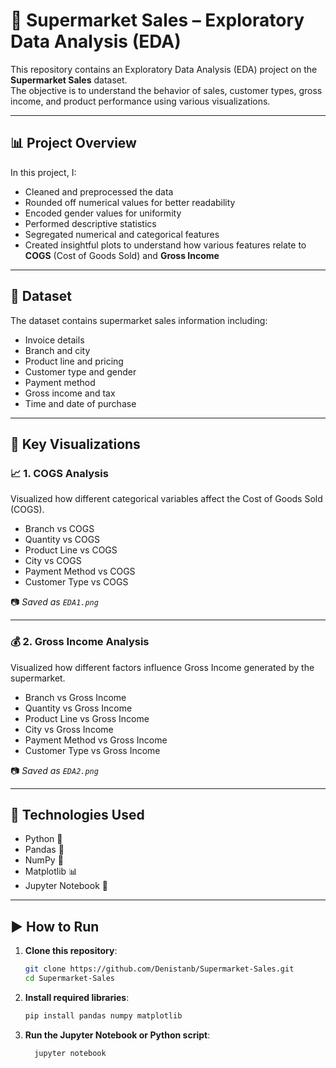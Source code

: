 # 🛒 Supermarket Sales – Exploratory Data Analysis (EDA)

This repository contains an Exploratory Data Analysis (EDA) project on the **Supermarket Sales** dataset.  
The objective is to understand the behavior of sales, customer types, gross income, and product performance using various visualizations.

---

## 📊 Project Overview

In this project, I:
- Cleaned and preprocessed the data
- Rounded off numerical values for better readability
- Encoded gender values for uniformity
- Performed descriptive statistics
- Segregated numerical and categorical features
- Created insightful plots to understand how various features relate to **COGS** (Cost of Goods Sold) and **Gross Income**

---

## 📂 Dataset

The dataset contains supermarket sales information including:
- Invoice details
- Branch and city
- Product line and pricing
- Customer type and gender
- Payment method
- Gross income and tax
- Time and date of purchase

---

## 📌 Key Visualizations

### 📈 1. COGS Analysis
Visualized how different categorical variables affect the Cost of Goods Sold (COGS).

- Branch vs COGS
- Quantity vs COGS
- Product Line vs COGS
- City vs COGS
- Payment Method vs COGS
- Customer Type vs COGS

📷 _Saved as `EDA1.png`_

---

### 💰 2. Gross Income Analysis
Visualized how different factors influence Gross Income generated by the supermarket.

- Branch vs Gross Income
- Quantity vs Gross Income
- Product Line vs Gross Income
- City vs Gross Income
- Payment Method vs Gross Income
- Customer Type vs Gross Income

📷 _Saved as `EDA2.png`_

---

## 🧰 Technologies Used

- Python 🐍
- Pandas 🐼
- NumPy 🔢
- Matplotlib 📊
- Jupyter Notebook 📓

---

## ▶️ How to Run

1. **Clone this repository**:
   ```bash
   git clone https://github.com/Denistanb/Supermarket-Sales.git
   cd Supermarket-Sales
2. **Install required libraries**:
   ```bash
   pip install pandas numpy matplotlib
3. **Run the Jupyter Notebook or Python script**:
   ```bash
     jupyter notebook

